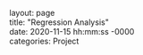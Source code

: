 layout: page  
title: "Regression Analysis"  
date: 2020-11-15 hh:mm:ss -0000    
categories: Project
